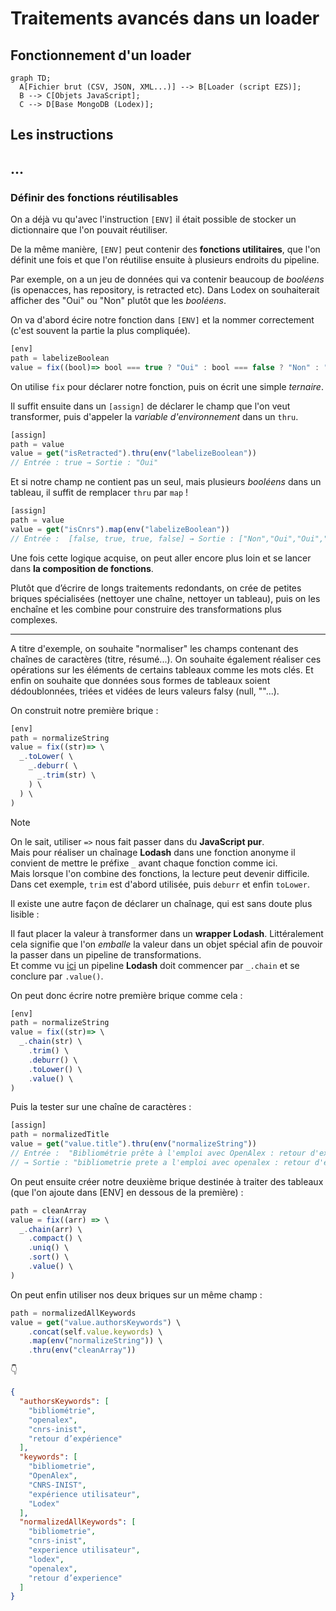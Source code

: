 # Traitements avancés dans un loader

## Fonctionnement d'un loader

```mermaid
graph TD;
  A[Fichier brut (CSV, JSON, XML...)] --> B[Loader (script EZS)];
  B --> C[Objets JavaScript];
  C --> D[Base MongoDB (Lodex)];
```

## Les instructions

## ...

### Définir des fonctions réutilisables

On a déjà vu qu'avec l'instruction `[ENV]` il était possible de stocker un dictionnaire que l'on pouvait réutiliser.  

De la même manière, `[ENV]` peut contenir des **fonctions utilitaires**, que l'on définit une fois et que l'on réutilise ensuite à plusieurs endroits du pipeline.  

Par exemple, on a un jeu de données qui va contenir beaucoup de *booléens* (is openacces, has repository, is retracted etc). Dans Lodex on souhaiterait afficher des "Oui" ou "Non" plutôt que les *booléens*.  

On va d'abord écire notre fonction dans `[ENV]` et la nommer correctement (c'est souvent la partie la plus compliquée).

```js
[env]
path = labelizeBoolean
value = fix((bool)=> bool === true ? "Oui" : bool === false ? "Non" : "Inconnu")
```

On utilise `fix` pour déclarer notre fonction, puis on écrit une simple *ternaire*.  

Il suffit ensuite dans un `[assign]` de déclarer le champ que l'on veut transformer, puis d'appeler la *variable d'environnement* dans un `thru`.

```js
[assign]
path = value
value = get("isRetracted").thru(env("labelizeBoolean"))
// Entrée : true → Sortie : "Oui"
```

Et si notre champ ne contient pas un seul, mais plusieurs *booléens* dans un tableau, il suffit de remplacer `thru` par `map` !

```js
[assign]
path = value
value = get("isCnrs").map(env("labelizeBoolean"))
// Entrée :  [false, true, true, false] → Sortie : ["Non","Oui","Oui","Non"]
```

Une fois cette logique acquise, on peut aller encore plus loin et se lancer dans **la composition de fonctions**.  

Plutôt que d’écrire de longs traitements redondants, on crée de petites briques spécialisées (nettoyer une chaîne, nettoyer un tableau), puis on les enchaîne et les combine pour construire des transformations plus complexes.  

---

A titre d'exemple, on souhaite "normaliser" les champs contenant des chaînes de caractères (titre, résumé...). On souhaite également réaliser ces opérations sur les éléments de certains tableaux comme les mots clés. Et enfin on souhaite que données sous formes de tableaux soient dédoublonnées, triées et vidées de leurs valeurs falsy (null, ""...).  

On construit notre première brique : 

```js
[env]
path = normalizeString
value = fix((str)=> \
  _.toLower( \
    _.deburr( \
      _.trim(str) \
    ) \
  ) \
)
```

> [!NOTE]
> On le sait, utiliser `=>` nous fait passer dans du **JavaScript pur**.  
> Mais pour réaliser un chaînage **Lodash** dans une fonction anonyme il convient de mettre le préfixe `_` avant chaque fonction comme ici.  
> Mais lorsque l'on combine des fonctions, la lecture peut devenir difficile. Dans cet exemple, `trim` est d'abord utilisée, puis `deburr` et enfin `toLower`.
>
> Il existe une autre façon de déclarer un chaînage, qui est sans doute plus lisible :
>
> Il faut placer la valeur à transformer dans un **wrapper Lodash**. Littéralement cela signifie que l'on *emballe* la valeur dans un objet spécial afin de pouvoir la passer dans un pipeline de transformations.  
> Et comme vu [ici](https://github.com/AnaelKremer/Atelier-Lodash-usage-Lodex/blob/main/01-introduction.md#un-encha%C3%AEnement-de-fonctions-lodash) un pipeline **Lodash** doit commencer par `_.chain` et se conclure par `.value()`.

On peut donc écrire notre première brique comme cela :

```js
[env]
path = normalizeString
value = fix((str)=> \
  _.chain(str) \
    .trim() \
    .deburr() \
    .toLower() \
    .value() \
)
```

Puis la tester sur une chaîne de caractères :

```js
[assign]
path = normalizedTitle
value = get("value.title").thru(env("normalizeString"))
// Entrée :  "Bibliométrie prête à l'emploi avec OpenAlex : retour d'expérience" 
// → Sortie : "bibliometrie prete a l'emploi avec openalex : retour d'experience"
```

On peut ensuite créer notre deuxième brique destinée à traiter des tableaux (que l'on ajoute dans [ENV] en dessous de la première) :

```js
path = cleanArray
value = fix((arr) => \
  _.chain(arr) \
    .compact() \
    .uniq() \
    .sort() \
    .value() \
)
```

On peut enfin utiliser nos deux briques sur un même champ :

```js
path = normalizedAllKeywords
value = get("value.authorsKeywords") \
    .concat(self.value.keywords) \
    .map(env("normalizeString")) \
    .thru(env("cleanArray"))
```

:point_down:

```json
{
  "authorsKeywords": [
    "bibliométrie",
    "openalex",
    "cnrs-inist",
    "retour d’expérience"
  ],
  "keywords": [
    "bibliometrie",
    "OpenAlex",
    "CNRS-INIST",
    "expérience utilisateur",
    "Lodex"
  ],
  "normalizedAllKeywords": [
    "bibliometrie",
    "cnrs-inist",
    "experience utilisateur",
    "lodex",
    "openalex",
    "retour d’experience"
  ]
}

```